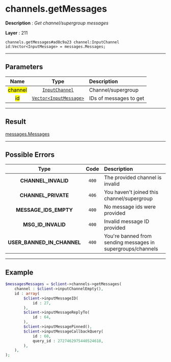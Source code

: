 # channels.getMessages

**Description** : *Get channel/supergroup messages*

**Layer** : 211

```tl
channels.getMessages#ad8c9a23 channel:InputChannel id:Vector<InputMessage> = messages.Messages;
```

---

## Parameters

| Name | Type | Description |
| :---: | :---: | :--- |
| <mark>channel</mark> | [`InputChannel`](type/InputChannel) | Channel/supergroup |
| <mark>id</mark> | [`Vector<InputMessage>`](type/InputMessage) | IDs of messages to get |

---

## Result

[messages.Messages](type/messages.Messages)

---

## Possible Errors

| Type | Code | Description |
| :---: | :---: | :--- |
| **CHANNEL_INVALID** | `400` | The provided channel is invalid |
| **CHANNEL_PRIVATE** | `406` | You haven't joined this channel/supergroup |
| **MESSAGE_IDS_EMPTY** | `400` | No message ids were provided |
| **MSG_ID_INVALID** | `400` | Invalid message ID provided |
| **USER_BANNED_IN_CHANNEL** | `400` | You're banned from sending messages in supergroups/channels |

---

## Example

```php
$messagesMessages = $client->channels->getMessages(
	channel : $client->inputChannelEmpty(),
	id : array(
		$client->inputMessageID(
			id : 27,
		),
		$client->inputMessageReplyTo(
			id : 64,
		),
		$client->inputMessagePinned(),
		$client->inputMessageCallbackQuery(
			id : 60,
			query_id : 2727462975440524618,
		),
	),
);
```